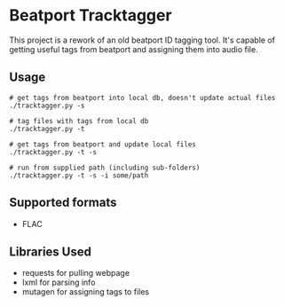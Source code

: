 Beatport Tracktagger
======

This project is a rework of an old beatport ID tagging tool. It's capable of getting useful tags from beatport and assigning them into audio file.

Usage
-----
```
# get tags from beatport into local db, doesn't update actual files
./tracktagger.py -s

# tag files with tags from local db
./tracktagger.py -t

# get tags from beatport and update local files
./tracktagger.py -t -s

# run from supplied path (including sub-folders)
./tracktagger.py -t -s -i some/path

```

Supported formats
------

* FLAC

Libraries Used
-----
* requests for pulling webpage
* lxml for parsing info
* mutagen for assigning tags to files
